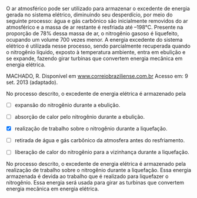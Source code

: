 

O ar atmosférico pode ser utilizado para armazenar o excedente de energia gerada no sistema elétrico, diminuindo seu desperdício, por meio do seguinte processo: água e gás carbônico são inicialmente removidos do ar atmosférico e a massa de ar restante é resfriada até –198°C. Presente na proporção de 78% dessa massa de ar, o nitrogênio gasoso é liquefeito, ocupando um volume 700 vezes menor. A energia excedente do sistema elétrico é utilizada nesse processo, sendo parcialmente recuperada quando o nitrogênio líquido, exposto à temperatura ambiente, entra em ebulição e se expande, fazendo girar turbinas que convertem energia mecânica em energia elétrica.

MACHADO, R. Disponível em www.correiobraziliense.com.br Acesso em: 9 set. 2013 (adaptado).

No processo descrito, o excedente de energia elétrica é armazenado pela



- [ ] expansão do nitrogênio durante a ebulição.
- [ ] absorção de calor pelo nitrogênio durante a ebulição.
- [x] realização de trabalho sobre o nitrogênio durante a liquefação.
- [ ] retirada de água e gás carbônico da atmosfera antes do resfriamento.
- [ ] liberação de calor do nitrogênio para a vizinhança durante a liquefação.


No processo descrito, o excedente de energia elétrica é armazenado pela realização de trabalho sobre o nitrogênio durante a liquefação. Essa energia armazenada é devida ao trabalho que é realizado para liquefazer o nitrogênio. Essa energia será usada para girar as turbinas que convertem energia mecânica em energia elétrica.

        